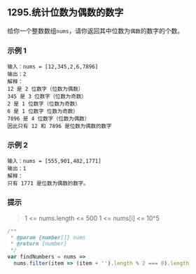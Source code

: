 ## 1295.统计位数为偶数的数字

给你一个整数数组`nums`，请你返回其中位数为`偶数`的数字的个数。

### 示例 1

```
输入：nums = [12,345,2,6,7896]
输出：2
解释：
12 是 2 位数字（位数为偶数） 
345 是 3 位数字（位数为奇数）  
2 是 1 位数字（位数为奇数） 
6 是 1 位数字 位数为奇数） 
7896 是 4 位数字（位数为偶数）  
因此只有 12 和 7896 是位数为偶数的数字
```

### 示例 2

```shell
输入：nums = [555,901,482,1771]
输出：1
解释：
只有 1771 是位数为偶数的数字。
```

### 提示

> 1 <= nums.length <= 500
> 1 <= nums[i] <= 10^5

```js
/**
 * @param {number[]} nums
 * @return {number}
 */
var findNumbers = nums =>
  nums.filter(item => (item + '').length % 2 === 0).length
```
